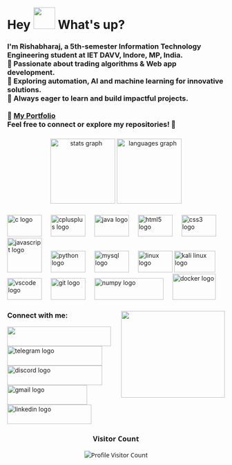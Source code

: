 <h1> Hey <img src="https://emojis.slackmojis.com/emojis/images/1577305505/7373/hand_wave.gif?1577305505" width="50" /> What's up?</h1>

<h3 align="left">
I'm Rishabharaj, a 5th-semester Information Technology Engineering student at IET DAVV, Indore, MP, India.<br>
🔹 Passionate about trading algorithms & Web app development.<br>
🔹 Exploring automation, AI  and machine learning for innovative solutions.<br>
🔹 Always eager to learn and build impactful projects.<br><br>
🔗 <b><a href="https://hello-rs.vercel.app/index.html" target="_blank">My Portfolio</a></b><br>
Feel free to connect or explore my repositories! 🚀
</h3>

###

<div align="center">
  <img src="https://github-readme-stats.vercel.app/api?username=rishabharaj&hide_title=false&hide_rank=false&show_icons=true&include_all_commits=true&count_private=true&disable_animations=false&theme=dracula&locale=en&hide_border=false&order=1" height="150" alt="stats graph"  />
  <img src="https://github-readme-stats.vercel.app/api/top-langs?username=rishabharaj&locale=en&hide_title=false&layout=compact&card_width=320&langs_count=9&theme=dracula&hide_border=false&order=2" height="150" alt="languages graph"  />
</div>

###

<div align="left">
  <img src="https://cdn.jsdelivr.net/gh/devicons/devicon/icons/c/c-original.svg" height="50" width="80" alt="c logo"  />
  <img width="13" />
  <img src="https://cdn.jsdelivr.net/gh/devicons/devicon/icons/cplusplus/cplusplus-original.svg" height="50" width="80" alt="cplusplus logo"  />
  <img width="13" />
  <img src="https://cdn.jsdelivr.net/gh/devicons/devicon/icons/java/java-original.svg" height="50"  width="80" alt="java logo"  />
  <img width="13" />
  <img src="https://cdn.jsdelivr.net/gh/devicons/devicon/icons/html5/html5-original.svg" height="50" width="80" alt="html5 logo"  />
  <img width="13" />
  <img src="https://cdn.jsdelivr.net/gh/devicons/devicon/icons/css3/css3-original.svg" height="50" width="80" alt="css3 logo"  />
  <img width="13" />
  <img src="https://cdn.jsdelivr.net/gh/devicons/devicon/icons/javascript/javascript-original.svg" height="80" width="80" alt="javascript logo"  />
  <img width="13" />
  <img src="https://cdn.jsdelivr.net/gh/devicons/devicon/icons/python/python-original.svg" height="50" width="80" alt="python logo"  />
  <img width="13" />
  <img src="https://cdn.jsdelivr.net/gh/devicons/devicon/icons/mysql/mysql-original.svg" height="50"  width="80" alt="mysql logo"  />
  <img width="13" />
  <img src="https://cdn.jsdelivr.net/gh/devicons/devicon/icons/linux/linux-original.svg" height="50"  width="80" alt="linux logo"  />

  <img src="https://cdn.jsdelivr.net/gh/marwin1991/profile-technology-icons/icons/kali_linux.png" height="50" width="95"  alt="kali linux logo" />
  <img width="13" />
  <img src="https://cdn.jsdelivr.net/gh/devicons/devicon/icons/vscode/vscode-original.svg" height="50" width="80" alt="vscode logo" />
  <img width="13" />
  <img src="https://cdn.jsdelivr.net/gh/devicons/devicon/icons/git/git-original.svg" height="50" width="80" alt="git logo" />
  <img width="13" />
  <img src="https://raw.githubusercontent.com/numpy/numpy/main/branding/logo/primary/numpylogo.svg" height="50" width="160" alt="numpy logo" />
  <img width="13" />
  <img src="https://cdn.jsdelivr.net/gh/devicons/devicon/icons/docker/docker-original.svg" height="60" width="100" alt="docker logo" />
</div>

###

<img align="right" height="200" src="https://i.imgflip.com/9hq6yk.gif" height="45"  width="240" />

###

<div align="left">
  <h3>Connect with me:</h3>
  <a href="https://www.instagram.com/eclipsor_rishabh?igsh=dGM2NXJ0YWxzOGpy" target="_blank">
    <img src="https://img.shields.io/static/v1?message=Instagram&logo=instagram&label=&color=E4405F&logoColor=white&labelColor=&style=for-the-badge" height="45"  width="240" lt="instagram logo"  />
  </a>
  <a href="http://t.me/eclipsor_108" target="_blank">
    <img src="https://img.shields.io/static/v1?message=Telegram&logo=telegram&label=&color=2CA5E0&logoColor=white&labelColor=&style=for-the-badge" height="45" width="220" alt="telegram logo"  />
  </a>
  <a href="https://discordapp.com/users/rishabharaj" target="_blank">
    <img src="https://img.shields.io/static/v1?message=Discord&logo=discord&label=&color=7289DA&logoColor=white&labelColor=&style=for-the-badge" height="45" width="220" alt="discord logo"  />
  </a>
  <a href="mailto:rishabharaj321@gmail.com" target="_blank">
    <img src="https://img.shields.io/static/v1?message=Gmail&logo=gmail&label=&color=D14836&logoColor=white&labelColor=&style=for-the-badge" height="45" width="185" alt="gmail logo"  />
  </a>
  <a href="https://www.linkedin.com/in/rishabharaj-sharma-57a7a8256">
    <img src="https://img.shields.io/static/v1?message=LinkedIn&logo=linkedin&label=&color=0077B5&logoColor=white&labelColor=&style=for-the-badge" height="45"  width="195" alt="linkedin logo"  />
  </a>
</div>

<div align="center" style="font-family: 'Segoe UI', Tahoma, Geneva, Verdana, sans-serif;">
  <h3>Visitor Count</h3>
  <img src="https://profile-counter.glitch.me/rishabharaj/count.svg" alt="Profile Visitor Count" />
</div>

###
